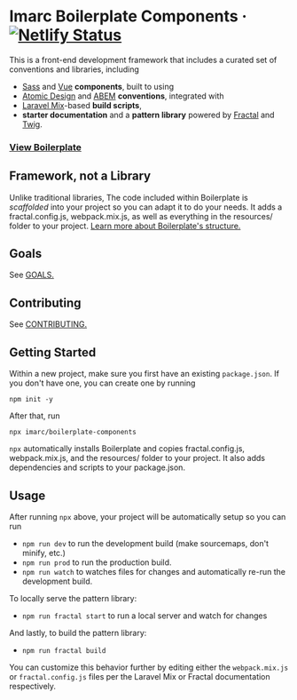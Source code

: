 # Imarc Boilerplate Components &middot; [![Netlify Status](https://api.netlify.com/api/v1/badges/630eeb6d-c075-4953-ba22-e70f98270eb1/deploy-status)](https://app.netlify.com/sites/imarc-boilerplate/deploys)

This is a front-end development framework that includes a curated set of conventions and libraries, including

* [Sass](https://sass-lang.com) and [Vue](https://vuejs.org/) **components**, built to using
* [Atomic Design](https://atomicdesign.bradfrost.com/) and [ABEM](https://css-tricks.com/abem-useful-adaptation-bem/) **conventions**, integrated with
* [Laravel Mix](https://laravel-mix.com/)-based **build scripts**,
* **starter documentation** and a **pattern library** powered by [Fractal](https://fractal.build/) and [Twig](https://github.com/twigjs/twig.js).

### **[View Boilerplate](https://imarc-boilerplate.netlify.app/)**


Framework, not a Library
------------------------

Unlike traditional libraries, The code included within Boilerplate is *scaffolded* into your project so you can adapt it to do your needs. It adds a fractal.config.js, webpack.mix.js, as well as everything in the resources/ folder to your project. [Learn more about Boilerplate's structure.](https://imarc-boilerplate.netlify.app/pattern-library/docs/structure.html)

Goals
-----

See [GOALS.](.github/GOALS.md)

Contributing
------------

See [CONTRIBUTING.](.github/CONTRIBUTING.md)


Getting Started
---------------

Within a new project, make sure you first have an existing `package.json`. If you don't have one, you can create one by running

```
npm init -y
```

After that, run

```
npx imarc/boilerplate-components
```

`npx` automatically installs Boilerplate and copies fractal.config.js, webpack.mix.js, and the resources/ folder to your project. It also adds dependencies and scripts to your package.json.



Usage
-----

After running `npx` above, your project will be automatically setup so you can run

* `npm run dev` to run the development build (make sourcemaps, don't minify, etc.)
* `npm run prod` to run the production build.
* `npm run watch` to watches files for changes and automatically re-run the development build.

To locally serve the pattern library:

* `npm run fractal start` to run a local server and watch for changes

And lastly, to build the pattern library:

* `npm run fractal build`

You can customize this behavior further by editing either the `webpack.mix.js` or `fractal.config.js` files per the Laravel Mix or Fractal documentation respectively.
